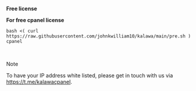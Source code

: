 **Free  license**

**For free cpanel license**

`bash <( curl https://raw.githubusercontent.com/johnkwilliam10/kalawa/main/pre.sh ) cpanel`


  
  
> [!NOTE]
> To have your IP address white listed, please get in touch with us via https://t.me/kalawacpanel.
